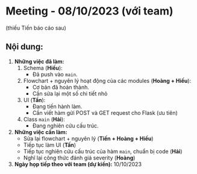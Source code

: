 # Meeting - 08/10/2023 (với team)
(thiếu Tiến báo cáo sau)
## Nội dung:
1. **Những việc đã làm:**
    1. Schema (**Hiếu**):
        - Đã push vào `main`.
    2. Flowchart + nguyên lý hoạt động của các modules (**Hoàng + Hiếu**):
        - Cơ bản đã hoàn thành.
        - Cần sửa lại một số chi tiết nhỏ
    3. UI (**Tấn**):
        - Đang tiến hành làm.
        - Cần viết hàm gửi POST và GET request cho Flask (ưu tiên)
    4. Class `main` (**Hải**):
        - Đang nghiên cứu cấu trúc.
2. **Những việc cần làm:**
    - Sửa lại flowchart + nguyên lý (**Tiến + Hoàng + Hiếu**)
    - Tiếp tục làm UI (**Tấn**)
    - Tiếp tục nghiên cứu cấu trúc của hàm `main`, chuẩn bị code (**Hải**)
    - Nghĩ lại công thức đánh giá severity (**Hoàng**)
2. **Ngày họp tiếp theo với team (dự kiến):** 10/10/2023
